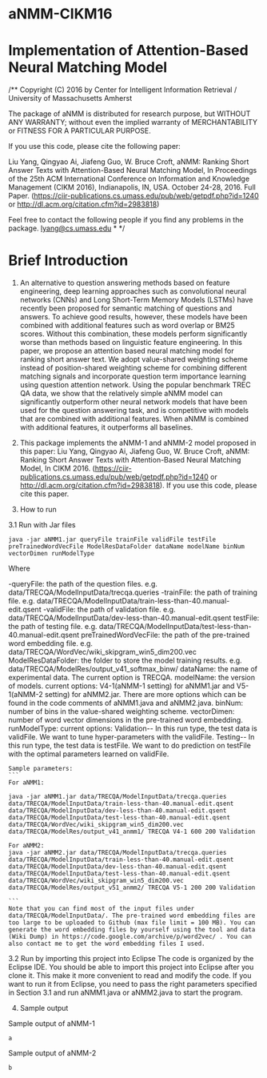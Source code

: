 # aNMM-CIKM16

Implementation of Attention-Based Neural Matching Model
====================================================================

/**
Copyright (C) 2016 by Center for Intelligent Information Retrieval / University of Massachusetts Amherst

The package of aNMM is distributed for research purpose, but WITHOUT ANY WARRANTY; without even the implied warranty of MERCHANTABILITY or FITNESS FOR A PARTICULAR PURPOSE.

If you use this code, please cite the following paper:

Liu Yang, Qingyao Ai, Jiafeng Guo, W. Bruce Croft, aNMM: Ranking Short Answer Texts with Attention-Based Neural Matching Model, In Proceedings of the 25th ACM International Conference on Information and Knowledge Management (CIKM 2016), Indianapolis, IN, USA. October 24-28, 2016. Full Paper. (https://ciir-publications.cs.umass.edu/pub/web/getpdf.php?id=1240 or http://dl.acm.org/citation.cfm?id=2983818)

Feel free to contact the following people if you find any problems in the package.
lyang@cs.umass.edu * */

Brief Introduction
===================

1. An alternative to question answering methods based on feature engineering, deep learning approaches such as convolutional neural networks (CNNs) and Long Short-Term Memory Models (LSTMs) have recently been proposed for semantic matching of questions and answers. To achieve good results, however, these models have been combined with additional features such as word overlap or BM25 scores. Without this combination, these models perform significantly worse than methods based on linguistic feature engineering. In this paper, we propose an attention based neural matching model for ranking short answer text. We adopt value-shared weighting scheme instead of position-shared weighting scheme for combining different matching signals and incorporate question term importance learning using question attention network. Using the popular benchmark TREC QA data, we show that the relatively simple aNMM model can significantly outperform other neural network models that have been used for the question answering task, and is competitive with models that are combined with additional features. When aNMM is combined with additional features, it outperforms all baselines.

2. This package implements the aNMM-1 and aNMM-2 model proposed in this paper: Liu Yang, Qingyao Ai, Jiafeng Guo, W. Bruce Croft, aNMM: Ranking Short Answer Texts with Attention-Based Neural Matching Model, In CIKM 2016. (https://ciir-publications.cs.umass.edu/pub/web/getpdf.php?id=1240 or http://dl.acm.org/citation.cfm?id=2983818). If you use this code, please cite this paper.

3. How to run

  3.1 Run with Jar files
  ```
  java -jar aNMM1.jar queryFile trainFile validFile testFile preTrainedWordVecFile ModelResDataFolder dataName modelName binNum vectorDimen runModelType
  ```
  Where
  
  -queryFile: the path of the question files. e.g. data/TRECQA/ModelInputData/trecqa.queries
  -trainFile: the path of training file. e.g. data/TRECQA/ModelInputData/train-less-than-40.manual-edit.qsent
  -validFile: the path of validation file. e.g. data/TRECQA/ModelInputData/dev-less-than-40.manual-edit.qsent
  testFile: the path of testing file. e.g. data/TRECQA/ModelInputData/test-less-than-40.manual-edit.qsent
  preTrainedWordVecFile: the path of the pre-trained word embedding file. e.g. data/TRECQA/WordVec/wiki_skipgram_win5_dim200.vec
  ModelResDataFolder: the folder to store the model training results. e.g. data/TRECQA/ModelRes/output_v41_softmax_binw/
  dataName: the name of experimental data. The current option is TRECQA.
  modelName: the version of models. current options: V4-1(aNMM-1 setting) for aNMM1.jar and V5-1(aNMM-2 setting) for aNMM2.jar. There are more options which can be found in the code comments of aNMM1.java and aNMM2.java.
  binNum: number of bins in the value-shared weighting scheme.
  vectorDimen: number of word vector dimensions in the pre-trained word embedding.
  runModelType: 
  	current options: 
  	Validation-- In this run type, the test data is validFile. We want to tune hyper-parameters with the validFile.
  	Testing-- In this run type, the test data is testFile. We want to do prediction on testFile with the optimal parameters learned on validFile.
  	
  	Sample parameters:
  	```
  	For aNMM1:

	java -jar aNMM1.jar data/TRECQA/ModelInputData/trecqa.queries data/TRECQA/ModelInputData/train-less-than-40.manual-edit.qsent data/TRECQA/ModelInputData/dev-less-than-40.manual-edit.qsent data/TRECQA/ModelInputData/test-less-than-40.manual-edit.qsent data/TRECQA/WordVec/wiki_skipgram_win5_dim200.vec data/TRECQA/ModelRes/output_v41_anmm1/ TRECQA V4-1 600 200 Validation

	For aNMM2:
	java -jar aNMM2.jar data/TRECQA/ModelInputData/trecqa.queries data/TRECQA/ModelInputData/train-less-than-40.manual-edit.qsent data/TRECQA/ModelInputData/dev-less-than-40.manual-edit.qsent data/TRECQA/ModelInputData/test-less-than-40.manual-edit.qsent data/TRECQA/WordVec/wiki_skipgram_win5_dim200.vec data/TRECQA/ModelRes/output_v51_anmm2/ TRECQA V5-1 200 200 Validation
  	
  	```
  	Note that you can find most of the input files under data/TRECQA/ModelInputData/. The pre-trained word embedding files are too large to be uploaded to Github (max file limit = 100 MB). You can generate the word embedding files by yourself using the tool and data (Wiki Dump) in https://code.google.com/archive/p/word2vec/ . You can also contact me to get the word embedding files I used.

  3.2 Run by importing this project into Eclipse
  The code is organized by the Eclipse IDE. You should be able to import this project into Eclipse after you clone it. This make it more convenient to read and modify the code. If you want to run it from Eclipse, you need to pass the right parameters specified in Section 3.1 and run aNMM1.java or aNMM2.java to start the program.

4. Sample output

Sample output of aNMM-1
```
a
```

Sample output of aNMM-2
```
b
```



